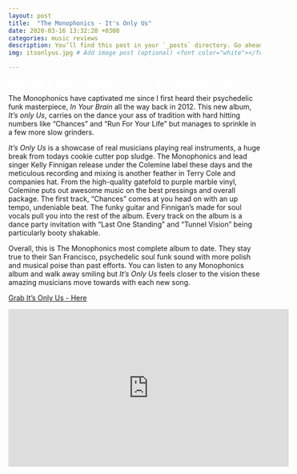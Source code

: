 ```yaml
---
layout: post
title:  "The Monophonics - It's Only Us"
date: 2020-03-16 13:32:20 +0300
categories: music reviews
description: You’ll find this post in your `_posts` directory. Go ahead and edit it and re-build the site to see your changes. # Add post description (optional)
img: itsonlyus.jpg # Add image post (optional) <font color="white"></font>

---
```


<font color="white">It’s Only Us is a showcase of real musicians playing real instruments                                            </font>

The Monophonics have captivated me since I first heard their psychedelic funk masterpiece, *In Your Brain* all the way back in 2012. This new album, *It’s only Us*, carries on the dance your ass of tradition with hard hitting numbers like “Chances” and “Run For Your Life” but manages to sprinkle in a few more slow grinders. 

*It’s Only Us* is a showcase of real musicians playing real instruments, a huge break from todays cookie cutter pop sludge. The Monophonics and lead singer Kelly Finnigan release under the Colemine label these days and the meticulous recording and mixing is another feather in Terry Cole and companies hat. From the high-quality gatefold to purple marble vinyl, Colemine puts out awesome music on the best pressings and overall package.
The first track, “Chances” comes at you head on with an up tempo, undeniable beat. The funky guitar and Finnigan’s made for soul vocals pull you into the rest of the album. Every track on the album is a dance party invitation with “Last One Standing” and “Tunnel Vision” being particularly booty shakable.

Overall, this is The Monophonics most complete album to date. They stay true to their San Francisco, psychedelic soul funk sound with more polish and musical poise than past efforts. You can listen to any Monophonics album and walk away smiling but *It’s Only Us* feels closer to the vision these amazing musicians move towards with each new song.

[Grab It’s Only Us - Here](https://www.amazon.com/gp/product/B083WCCY5Z/ref=as_li_qf_asin_il_tl?ie=UTF8&tag=mojolists-20&creative=9325&linkCode=as2&creativeASIN=B083WCCY5Z&linkId=71d18aba35ac87a1218b816444f69b42)

<iframe width="560" height="315" src="https://www.youtube.com/embed/jODXa579Ws8" frameborder="0" allow="accelerometer; autoplay; encrypted-media; gyroscope; picture-in-picture" allowfullscreen></iframe>
